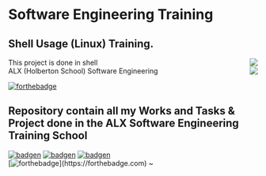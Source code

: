 # Software Engineering Training
## Shell Usage (Linux) Training. 
This project is done in shell <img align='right' src="https://bashlogo.com/img/logo/png/monochrome_dark.png">
</br>
ALX (Holberton School) Software Engineering <img align='right' src="https://pbs.twimg.com/profile_images/1598046444467982352/zgotfroP_400x400.jpg">
</br>

[![forthebadge](https://forthebadge.com/images/badges/built-with-love.svg)](https://forthebadge.com)
## Repository contain all my Works and Tasks &amp; Project done in the ALX Software Engineering Training School

[![badgen](https://badgen.net/badge/icon/terminal?icon=terminal&label)](https://badgen.net)
[![badgen](https://badgen.net/badge/icon/git?icon=git&label)](https://badgen.ne)
[![badgen](https://badgen.net/badge/icon/git?icon=git&label)](https://badgen.ne)
</br>
[![forthebadge]([https://forthebadge.com?primaryBGColor=%23d0021b&primaryTextColor=%23FFFFFF&secondaryBGColor=%23389AD5&secondaryTextColor=%23FFFFFF&tertiaryBGColor=%232674A4&tertiaryTextColor=%23FFFFFF&primaryLabel=Shell&secondaryLabel=Linux&tertiaryLabel=&panels=2#/generator](https://forthebadge.com/images/badges/built-with-swag.svg))](https://forthebadge.com)                  
~                                                                                                                                                
